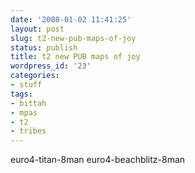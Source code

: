 ```yaml
---
date: '2008-01-02 11:41:25'
layout: post
slug: t2-new-pub-maps-of-joy
status: publish
title: t2 new PUB maps of joy
wordpress_id: '23'
categories:
- stuff
tags:
- bittah
- mpas
- t2
- tribes
---
```


euro4-titan-8man
euro4-beachblitz-8man
